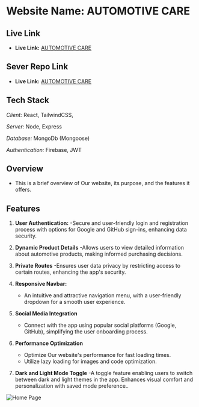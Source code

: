 # Website Name: AUTOMOTIVE CARE

## Live Link

- **Live Link:** [AUTOMOTIVE CARE](https://assignment-ten-1cb40.web.app/)

## Sever Repo Link

- **Live Link:** [AUTOMOTIVE CARE](https://github.com/mahfuzrahman99/Assignment-Ten-Server-Side)

## Tech Stack

*Client:* React, TailwindCSS, 

*Server:* Node, Express

*Database:* MongoDb (Mongoose) 

*Authentication:* Firebase, JWT

## Overview

- This is a brief overview of Our website, its purpose, and the features it offers.

## Features

1. **User Authentication:**
   -Secure and user-friendly login and registration process with options for Google and GitHub sign-ins, enhancing data security.

2. **Dynamic Product Details**
   -Allows users to view detailed information about automotive products, making informed purchasing decisions.

3. **Private Routes**
   -Ensures user data privacy by restricting access to certain routes, enhancing the app's security.

4. **Responsive Navbar:**
   - An intuitive and attractive navigation menu, with a user-friendly dropdown for a smooth user experience.
5. **Social Media Integration**

   - Connect with the app using popular social platforms (Google, GitHub), simplifying the user onboarding process.

6. **Performance Optimization**

   - Optimize Our website's performance for fast loading times.
   - Utilize lazy loading for images and code optimization.

7. **Dark and Light Mode Toggle**
   -A toggle feature enabling users to switch between dark and light themes in the app. Enhances visual comfort and personalization with saved mode preference..


<img alt="Home Page" src="https://i.ibb.co/qYhCdqj/screencapture-assignment-ten-1cb40-web-app-2023-12-09-13-00-25.png"/>